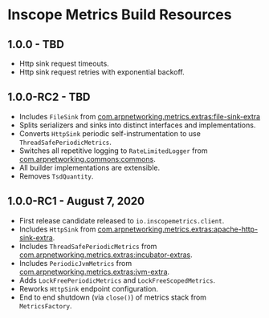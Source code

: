 Inscope Metrics Build Resources
===============================

1.0.0 - TBD
------------------------
* Http sink request timeouts.
* Http sink request retries with exponential backoff.

1.0.0-RC2 - TBD
------------------------
* Includes `FileSink` from [com.arpnetworking.metrics.extras:file-sink-extra](https://github.com/ArpNetworking/metrics-file-sink-extra)
* Splits serializers and sinks into distinct interfaces and implementations.
* Converts `HttpSink` periodic self-instrumentation to use `ThreadSafePeriodicMetrics`.
* Switches all repetitive logging to `RateLimitedLogger` from [com.arpnetworking.commons:commons](https://github.com/ArpNetworking/commons).
* All builder implementations are extensible.
* Removes `TsdQuantity`.

1.0.0-RC1 - August 7, 2020
------------------------
* First release candidate released to `io.inscopemetrics.client`.
* Includes `HttpSink` from [com.arpnetworking.metrics.extras:apache-http-sink-extra](https://github.com/ArpNetworking/metrics-apache-http-sink-extra).
* Includes `ThreadSafePeriodicMetrics` from [com.arpnetworking.metrics.extras:incubator-extras](https://github.com/ArpNetworking/metrics-incubator-extra).
* Includes `PeriodicJvmMetrics` from [com.arpnetworking.metrics.extras:jvm-extra](https://github.com/ArpNetworking/metrics-jvm-extra).
* Adds `LockFreePeriodicMetrics` and `LockFreeScopedMetrics`.
* Reworks `HttpSink` endpoint configuration.
* End to end shutdown (via `close()`) of metrics stack from `MetricsFactory`.

